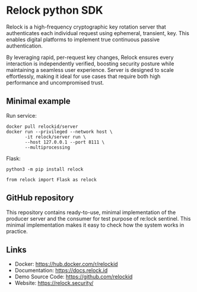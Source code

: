 Relock python SDK
=================

Relock is a high-frequency cryptographic key rotation server that authenticates each individual request using ephemeral, transient, key. This enables digital platforms to implement true continuous passive authentication.

By leveraging rapid, per-request key changes, Relock ensures every interaction is independently verified, boosting security posture while maintaining a seamless user experience. Server is designed to scale effortlessly, making it ideal for use cases that require both high performance and uncompromised trust.

Minimal example
---------------
Run service:

    docker pull relockid/server
    docker run --privileged --network host \
           -it relock/server run \
           --host 127.0.0.1 --port 8111 \
           --multiprocessing

Flask:

    python3 -m pip install relock
    
    from relock import Flask as relock

GitHub repository
-----------------

This repository contains ready-to-use, minimal implementation of the producer server and the consumer for test purpose of re:lock sentinel. This minimal implementation makes it easy to check how the system works in practice.

Links
-----

-   Docker: https://hub.docker.com/r/relockid
-   Documentation: https://docs.relock.id
-   Demo Source Code: https://github.com/relockid
-   Website: https://relock.security/
